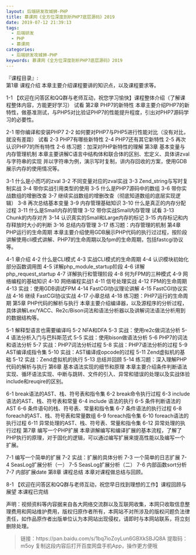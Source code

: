```yaml
---
layout: 后端研发攻城狮-PHP
title: 慕课网《全方位深度剖析PHP7底层源码》2019
date: 2019-07-12 21:39:13
tags:
  - 后端研发
  - PHP
  - 慕课网
categories:
  - 后端研发攻城狮-PHP
keywords: 慕课网《全方位深度剖析PHP7底层源码》2019   
---
```

『课程目录』:  
第1章 课程介绍
本章主要介绍课程要讲的知识点，以及课程要求等。

 1-1 【欢迎在问答区和QQ群与老师互动，祝您学习愉快】课程整体介绍（了解课程整体内容，方能更好学习） 试看
第2章 PHP7的新特性
本章主要介绍PHP7的新特性，做基准测试，与PHP5对比验证PHP7的性能提升程度，引出对PHP7源码学习的必要性。
<!-- more -->  
 2-1 带你编译和安装PHP7
 2-2 如何要对PHP7与PHP5进行性能对比（没有对比，就没有差距） 试看
 2-3 PHP7有哪些新特性
 2-4 PHP7还有其它新特性
 2-5 再次认识PHP7的所有特性
 2-6 练习题：加深对PHP新特性的理解
第3章 基本变量与内存管理机制
本章主要讲解C语言中结构体和联合体的区别、宏定义、具体讲zval与字符串的实现 并以字符串为例，演示写时复制，讲内存回收的方案，使用GDB展示内存的使用情况等。

 3-1 什么是小而巧的zval
 3-2 不同变量对应的zval实战
 3-3 Zend_string与写时复制实战
 3-4 带你实战引用类型的使用
 3-5 什么是PHP7源码中的数组
 3-6 带你实战数组的增删改查
 3-7 继续实战数组的增删改查（彻底知道数组的底层实现逻辑）
 3-8 再次总结基本变量
 3-9 内存管理基础知识
 3-10 什么是真正的内存分配过程
 3-11 什么是Small内存的管理
 3-12 带你实战Small内存管理 试看
 3-13 Chunk的内存对齐
 3-14 认识真实的Small和Large内存的标记
 3-15 内存标记和内存释放时大小的判断
 3-16 总结内存管理
 3-17 练习题：内存管理的机制
第4章 PHP运行的生命周期
本章主要介绍使用GDB展示PHP代码的执行过过程，按阶段讲解使用cli模式讲解、PHP7的生命周期以及fpm的生命周期，包括fastcgi协议等。

 4-1 章介绍
 4-2 什么是CLI模式
 4-3 实战CLI模式的生命周期
 4-4 认识模块初始化部分函数调用图
 4-5 详解php_module_startup阶段
 4-6 详解php_request_startup
 4-7 详解执行和管理阶段
 4-8 何为FPM的三种模式
 4-9 网络编程的基础知识
 4-10 网络编程实战1
 4-11 信号处理实战
 4-12 FPM的生命周期
 4-13 实战：使用GDB调试FPM
 4-14 FastCGI协议理论讲解
 4-15 FastCGI协议实战
 4-16 继续 FastCGI协议实战
 4-17 小章总结
 4-18 练习题：PHP7运行的生命周期
第5章 PHP代码的解析与执行
本章主要介绍编译器，以及源程序的分析过程，具体讲解Lex/YACC、Re2c/Bison词法和语法分析器以及讲解词法语法分析用到的数据结构等。

 5-1 解释型语言也需要编译吗
 5-2 NFA和DFA
 5-3 实战：使用re2c做词法分析
 5-4 语法分析入门与巴科斯范式
 5-5 实战：使用bison做语法分析
 5-6 PHP7的词法和语法分析
 5-7 实战：PHP7词法分析过程
 5-8 实战：PHP7语法分析的过程
 5-9 AST编译成指令集
 5-10 实战：AST编译成opcode的过程
 5-11 Zend虚拟机的基础
 5-12 实战：Zend虚拟机的执行
 5-13 总结并回顾
 5-14 练习题：深入理解PHP代码的解析与执行
第6章 基本语法实现的细节和原理
本章主要介绍条件判断语法实现、循环语法实现、中断与跳转、文件的引入、异常和错误的处理以及实战体验include和reuqire的区别。

 6-1 break语法的AST、栈、符号表和指令集
 6-2 break命令执行过程
 6-3 include语法的AST、栈、符号表和常量
 6-4 include 语法的执行
 6-5 条件判断语法的AST
 6-6 条件语句的栈、符号表、常量和指令集
 6-7 条件语法的执行过程
 6-8 foreach的AST、栈、符号表和常量数组
 6-9 foreach指令集
 6-10 foreach语法的执行过程
 6-11 异常处理的AST、栈、符号表、常量和指令集
 6-12 异常处理的执行过程
第7章 编写一个PHP扩展
本章讲解编写和编译扩展的基本流程，了解了PHP执行的原理，对于固化的逻辑，可以通过编写扩展来提高性能以及编写一个扩展。

 7-1 编写一个简单的扩展
 7-2 实战：扩展的具体分析
 7-3 一个简单的日志扩展
 7-4 SeasLog扩展分析（一）
 7-5 SeasLog扩展分析（二）
 7-6 内部函数sort分析
 7-7 内部扩展date
第8章 课程总结
本章对课程做总结与回顾。

 8-1 【欢迎在问答区和QQ群与老师互动，祝您早日找到理想的工作】课程回顾与展望
本课程已完结

<div class="post-copyright">
    <div class="post-copyright__author">
      <span class="post-copyright-meta">声明：视频资料等内容据来自各大网络交流群以及互联网收集，本网只收取信息整理费用和网站维护费用，版权归原作者所有，本网站不对所涉及的版权问题负法律责任，如作品原作者出版单位认为本网站出现侵权，请即时与本网站联系，将立刻删除处理。 </span>
    </div>
</div>

<blockquote class="blockquote-center">
链接：https://pan.baidu.com/s/1bq7ioZoyLun6GBXkSBJQ8A 
提取码：m5oy 
复制这段内容后打开百度网盘手机App，操作更方便哦
</blockquote>

